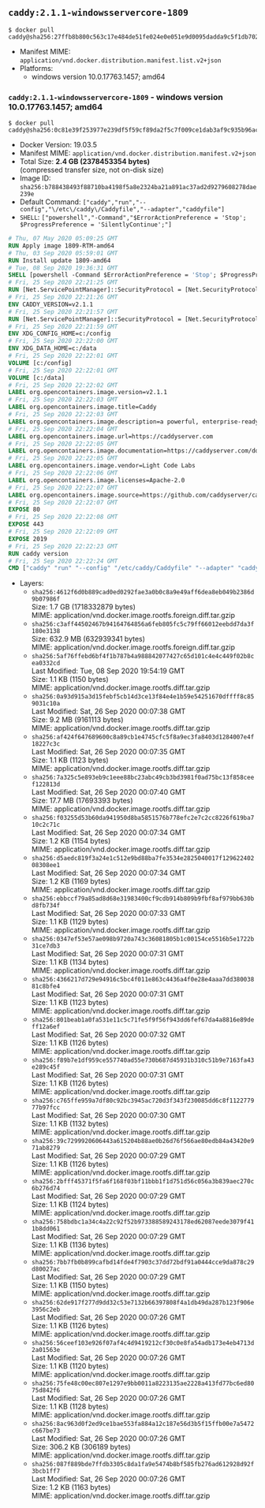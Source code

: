 ## `caddy:2.1.1-windowsservercore-1809`

```console
$ docker pull caddy@sha256:27ffb8b800c563c17e484de51fe024e0e051e9d0095dadda9c5f1db7028ce15b
```

-	Manifest MIME: `application/vnd.docker.distribution.manifest.list.v2+json`
-	Platforms:
	-	windows version 10.0.17763.1457; amd64

### `caddy:2.1.1-windowsservercore-1809` - windows version 10.0.17763.1457; amd64

```console
$ docker pull caddy@sha256:0c81e39f253977e239df5f59cf89da2f5c7f009ce1dab3af9c935b96ace5f111
```

-	Docker Version: 19.03.5
-	Manifest MIME: `application/vnd.docker.distribution.manifest.v2+json`
-	Total Size: **2.4 GB (2378453354 bytes)**  
	(compressed transfer size, not on-disk size)
-	Image ID: `sha256:b788438493f88710ba4198f5a8e2324ba21a891ac37ad2d9279608278dae239e`
-	Default Command: `["caddy","run","--config","\/etc\/caddy\/Caddyfile","--adapter","caddyfile"]`
-	`SHELL`: `["powershell","-Command","$ErrorActionPreference = 'Stop'; $ProgressPreference = 'SilentlyContinue';"]`

```dockerfile
# Thu, 07 May 2020 05:09:25 GMT
RUN Apply image 1809-RTM-amd64
# Thu, 03 Sep 2020 05:59:01 GMT
RUN Install update 1809-amd64
# Tue, 08 Sep 2020 19:36:31 GMT
SHELL [powershell -Command $ErrorActionPreference = 'Stop'; $ProgressPreference = 'SilentlyContinue';]
# Fri, 25 Sep 2020 22:21:25 GMT
RUN [Net.ServicePointManager]::SecurityProtocol = [Net.SecurityProtocolType]::Tls12;     mkdir /config;     mkdir /data;     mkdir /etc/caddy;     mkdir /usr/share/caddy;     Invoke-WebRequest         -Uri "https://github.com/caddyserver/dist/raw/506330b23c5cce43a9352179e7977a684678fbaf/config/Caddyfile"         -OutFile "/etc/caddy/Caddyfile";     Invoke-WebRequest         -Uri "https://github.com/caddyserver/dist/raw/506330b23c5cce43a9352179e7977a684678fbaf/welcome/index.html"         -OutFile "/usr/share/caddy/index.html"
# Fri, 25 Sep 2020 22:21:26 GMT
ENV CADDY_VERSION=v2.1.1
# Fri, 25 Sep 2020 22:21:57 GMT
RUN [Net.ServicePointManager]::SecurityProtocol = [Net.SecurityProtocolType]::Tls12;     Invoke-WebRequest         -Uri "https://github.com/caddyserver/caddy/releases/download/v2.1.1/caddy_2.1.1_windows_amd64.zip"         -OutFile "/caddy.zip";     if (!(Get-FileHash -Path /caddy.zip -Algorithm SHA512).Hash.ToLower().Equals('435c881bf3d149da2339fdca28cf4bedcba79a3ed6bbd79365113e7e78bd110f544a13ab4976529cf73d4760c64991abed7b6f952ace4396ff5a78d98fcf3e19')) { exit 1; };     Expand-Archive -Path "/caddy.zip" -DestinationPath "/" -Force;     Remove-Item "/caddy.zip" -Force
# Fri, 25 Sep 2020 22:21:59 GMT
ENV XDG_CONFIG_HOME=c:/config
# Fri, 25 Sep 2020 22:22:00 GMT
ENV XDG_DATA_HOME=c:/data
# Fri, 25 Sep 2020 22:22:01 GMT
VOLUME [c:/config]
# Fri, 25 Sep 2020 22:22:01 GMT
VOLUME [c:/data]
# Fri, 25 Sep 2020 22:22:02 GMT
LABEL org.opencontainers.image.version=v2.1.1
# Fri, 25 Sep 2020 22:22:03 GMT
LABEL org.opencontainers.image.title=Caddy
# Fri, 25 Sep 2020 22:22:03 GMT
LABEL org.opencontainers.image.description=a powerful, enterprise-ready, open source web server with automatic HTTPS written in Go
# Fri, 25 Sep 2020 22:22:04 GMT
LABEL org.opencontainers.image.url=https://caddyserver.com
# Fri, 25 Sep 2020 22:22:05 GMT
LABEL org.opencontainers.image.documentation=https://caddyserver.com/docs
# Fri, 25 Sep 2020 22:22:05 GMT
LABEL org.opencontainers.image.vendor=Light Code Labs
# Fri, 25 Sep 2020 22:22:06 GMT
LABEL org.opencontainers.image.licenses=Apache-2.0
# Fri, 25 Sep 2020 22:22:07 GMT
LABEL org.opencontainers.image.source=https://github.com/caddyserver/caddy-docker
# Fri, 25 Sep 2020 22:22:07 GMT
EXPOSE 80
# Fri, 25 Sep 2020 22:22:08 GMT
EXPOSE 443
# Fri, 25 Sep 2020 22:22:09 GMT
EXPOSE 2019
# Fri, 25 Sep 2020 22:22:23 GMT
RUN caddy version
# Fri, 25 Sep 2020 22:22:24 GMT
CMD ["caddy" "run" "--config" "/etc/caddy/Caddyfile" "--adapter" "caddyfile"]
```

-	Layers:
	-	`sha256:4612f6d0b889cad0ed0292fae3a0b0c8a9e49aff6dea8eb049b2386d9b07986f`  
		Size: 1.7 GB (1718332879 bytes)  
		MIME: application/vnd.docker.image.rootfs.foreign.diff.tar.gzip
	-	`sha256:c3aff44502467b94164764856a6feb805fc5c79ff66012eebdd7da3f180e3138`  
		Size: 632.9 MB (632939341 bytes)  
		MIME: application/vnd.docker.image.rootfs.foreign.diff.tar.gzip
	-	`sha256:5af76ffebd6bf4f1b787b4a988842077427c65d101c4e4c449f02b8cea0332cd`  
		Last Modified: Tue, 08 Sep 2020 19:54:19 GMT  
		Size: 1.1 KB (1150 bytes)  
		MIME: application/vnd.docker.image.rootfs.diff.tar.gzip
	-	`sha256:0a93d915a3d15febf5cb14d3ce13f84e4e1b59e54251670dffff8c859031c10a`  
		Last Modified: Sat, 26 Sep 2020 00:07:38 GMT  
		Size: 9.2 MB (9161113 bytes)  
		MIME: application/vnd.docker.image.rootfs.diff.tar.gzip
	-	`sha256:af424f647689600c8a89cb1e4745cfc5f8a9ec3fa8403d1284007e4f18227c3c`  
		Last Modified: Sat, 26 Sep 2020 00:07:35 GMT  
		Size: 1.1 KB (1123 bytes)  
		MIME: application/vnd.docker.image.rootfs.diff.tar.gzip
	-	`sha256:7a325c5e893eb9c1eee88bc23abc49cb3bd3981f0ad75bc13f858ceef122813d`  
		Last Modified: Sat, 26 Sep 2020 00:07:40 GMT  
		Size: 17.7 MB (17693393 bytes)  
		MIME: application/vnd.docker.image.rootfs.diff.tar.gzip
	-	`sha256:f03255d53b60da941950d8ba5851576b778efc2e7c2cc8226f619ba710c2c71c`  
		Last Modified: Sat, 26 Sep 2020 00:07:34 GMT  
		Size: 1.2 KB (1154 bytes)  
		MIME: application/vnd.docker.image.rootfs.diff.tar.gzip
	-	`sha256:d5aedc819f3a24e1c512e9bd88ba7fe3534e2825040017f12962240208308ee1`  
		Last Modified: Sat, 26 Sep 2020 00:07:34 GMT  
		Size: 1.2 KB (1169 bytes)  
		MIME: application/vnd.docker.image.rootfs.diff.tar.gzip
	-	`sha256:ebbccf79a85ad8d68e31983400cf9cdb914b809b9fbf8af979bb630bd8fb734f`  
		Last Modified: Sat, 26 Sep 2020 00:07:33 GMT  
		Size: 1.1 KB (1129 bytes)  
		MIME: application/vnd.docker.image.rootfs.diff.tar.gzip
	-	`sha256:0347ef53e57ae098b9720a743c36081805b1c00154ce5516b5e1722b31ce7db3`  
		Last Modified: Sat, 26 Sep 2020 00:07:31 GMT  
		Size: 1.1 KB (1134 bytes)  
		MIME: application/vnd.docker.image.rootfs.diff.tar.gzip
	-	`sha256:4366217d729e94916c5bc4f011e863c4436a4f0e28e4aaa7dd38003881c8bfe4`  
		Last Modified: Sat, 26 Sep 2020 00:07:31 GMT  
		Size: 1.1 KB (1123 bytes)  
		MIME: application/vnd.docker.image.rootfs.diff.tar.gzip
	-	`sha256:801beab1a0fa531e11c5c71fe5f9f56f943dd6fef67da4a8816e89deff12a6ef`  
		Last Modified: Sat, 26 Sep 2020 00:07:32 GMT  
		Size: 1.1 KB (1126 bytes)  
		MIME: application/vnd.docker.image.rootfs.diff.tar.gzip
	-	`sha256:f89b7e1df959ce557740ad55e730b687d45931b310c51b9e7163fa43e289c45f`  
		Last Modified: Sat, 26 Sep 2020 00:07:31 GMT  
		Size: 1.1 KB (1126 bytes)  
		MIME: application/vnd.docker.image.rootfs.diff.tar.gzip
	-	`sha256:c765ffe959a7df80c92bc3945ac720d3f343f230085dd6c8f112277977b97fcc`  
		Last Modified: Sat, 26 Sep 2020 00:07:30 GMT  
		Size: 1.1 KB (1132 bytes)  
		MIME: application/vnd.docker.image.rootfs.diff.tar.gzip
	-	`sha256:39c7299920606443a615204b88ae0b26d76f566ae80edb84a43420e971ab8279`  
		Last Modified: Sat, 26 Sep 2020 00:07:29 GMT  
		Size: 1.1 KB (1126 bytes)  
		MIME: application/vnd.docker.image.rootfs.diff.tar.gzip
	-	`sha256:2bfff45371f5fa6f168f03bf11bbb1f1d751d56c056a3b839aec270c6b276d74`  
		Last Modified: Sat, 26 Sep 2020 00:07:29 GMT  
		Size: 1.1 KB (1124 bytes)  
		MIME: application/vnd.docker.image.rootfs.diff.tar.gzip
	-	`sha256:758bdbc1a34c4a22c92f52b973388589243178ed62087eede3079f411b8dd061`  
		Last Modified: Sat, 26 Sep 2020 00:07:29 GMT  
		Size: 1.1 KB (1136 bytes)  
		MIME: application/vnd.docker.image.rootfs.diff.tar.gzip
	-	`sha256:7bb7fb0b899cafbd14fde4f7903c37dd72bdf91a0444cce9da878c29d80027ac`  
		Last Modified: Sat, 26 Sep 2020 00:07:29 GMT  
		Size: 1.1 KB (1150 bytes)  
		MIME: application/vnd.docker.image.rootfs.diff.tar.gzip
	-	`sha256:62de917f277d9dd32c53e7132b66397808f4a1db49da287b123f906e3956c2eb`  
		Last Modified: Sat, 26 Sep 2020 00:07:26 GMT  
		Size: 1.1 KB (1126 bytes)  
		MIME: application/vnd.docker.image.rootfs.diff.tar.gzip
	-	`sha256:56ceef103e926f07af4c4d9419212cf30c0e8fa54adb173e4eb4713d2a01563e`  
		Last Modified: Sat, 26 Sep 2020 00:07:26 GMT  
		Size: 1.1 KB (1120 bytes)  
		MIME: application/vnd.docker.image.rootfs.diff.tar.gzip
	-	`sha256:75fe48c00ec807e1297e9bb0011a8223135ae2228a413fd77bc6ed8075d842f6`  
		Last Modified: Sat, 26 Sep 2020 00:07:26 GMT  
		Size: 1.1 KB (1128 bytes)  
		MIME: application/vnd.docker.image.rootfs.diff.tar.gzip
	-	`sha256:8ac963d0f2ed9ce1bae553fa884a12c187e56d3b5f15ffb00e7a5472c667be73`  
		Last Modified: Sat, 26 Sep 2020 00:07:26 GMT  
		Size: 306.2 KB (306189 bytes)  
		MIME: application/vnd.docker.image.rootfs.diff.tar.gzip
	-	`sha256:087f889bde7ffdb3305c8da1fa9e5474b8bf585fb276ad612928d92f3bcb1ff7`  
		Last Modified: Sat, 26 Sep 2020 00:07:26 GMT  
		Size: 1.2 KB (1163 bytes)  
		MIME: application/vnd.docker.image.rootfs.diff.tar.gzip
